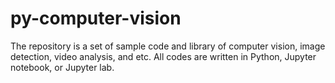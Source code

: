 # py-computer-vision

The repository is a set of sample code and library of computer vision, image detection, video analysis, and etc. All codes are written in Python, Jupyter notebook, or Jupyter lab. 
